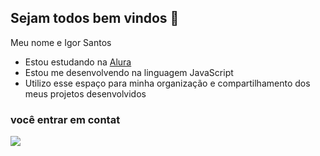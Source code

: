 ## Sejam todos bem vindos 🤝

Meu nome e Igor Santos

- Estou estudando na [Alura](https//www.alura.com.br)
- Estou me desenvolvendo na linguagem JavaScript
-  Utilizo esse espaço para minha organização e compartilhamento dos meus projetos desenvolvidos

### você entrar em contat



![](https://media1.tenor.com/m/ZAMoMuQgf9UAAAAd/mapache-pedro.gif)




